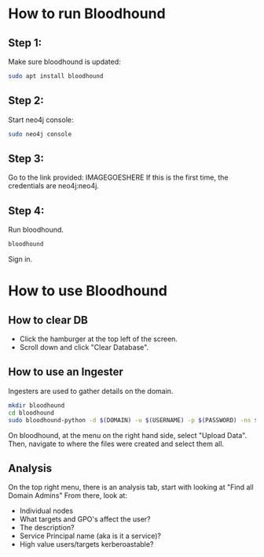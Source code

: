 # How to run Bloodhound
## Step 1:
Make sure bloodhound is updated:
```bash
sudo apt install bloodhound
```
## Step 2:
Start neo4j console:
```bash
sudo neo4j console
```
## Step 3:
Go to the link provided:
IMAGEGOESHERE
If this is the first time, the credentials are neo4j:neo4j.
## Step 4:
Run bloodhound.
```bash
bloodhound
```
Sign in.
# How to use Bloodhound
## How to clear DB
* Click the hamburger at the top left of the screen.
* Scroll down and click "Clear Database".
## How to use an Ingester
Ingesters are used to gather details on the domain.
```bash
mkdir bloodhound
cd bloodhound
sudo bloodhound-python -d $(DOMAIN) -u $(USERNAME) -p $(PASSWORD) -ns $(DC_IP_ADDRESS)-c all
```
On bloodhound, at the menu on the right hand side, select "Upload Data".
Then, navigate to where the files were created and select them all.
## Analysis
On the top right menu, there is an analysis tab, start with looking at "Find all Domain Admins" From there, look at: 
* Individual nodes 
* What targets and GPO's affect the user? 
* The description? 
* Service Principal name (aka is it a service)?
* High value users/targets kerberoastable?
